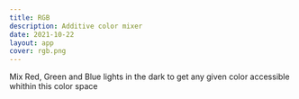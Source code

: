 ```yaml
---
title: RGB
description: Additive color mixer
date: 2021-10-22
layout: app
cover: rgb.png
---
```


<client-only>
<color-rgb />
</client-only>

Mix Red, Green and Blue lights in the dark to get any given color accessible whithin this color space
